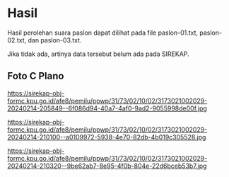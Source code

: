 # Hasil

Hasil perolehan suara paslon dapat dilihat pada file paslon-01.txt, paslon-02.txt, dan paslon-03.txt.

Jika tidak ada, artinya data tersebut belum ada pada SIREKAP.

## Foto C Plano

https://sirekap-obj-formc.kpu.go.id/afe8/pemilu/ppwp/31/73/02/10/02/3173021002029-20240214-205849--6f086d94-40a7-4af0-9ad2-9055998de00f.jpg

https://sirekap-obj-formc.kpu.go.id/afe8/pemilu/ppwp/31/73/02/10/02/3173021002029-20240214-210100--a0109972-5938-4e70-82db-4b019c305528.jpg

https://sirekap-obj-formc.kpu.go.id/afe8/pemilu/ppwp/31/73/02/10/02/3173021002029-20240214-210320--9be62ab7-8e95-4f0b-804e-22d6bceb53b7.jpg
